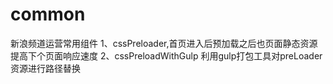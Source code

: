 # common
新浪频道运营常用组件
1、cssPreloader,首页进入后预加载之后也页面静态资源 提高下个页面响应速度
2、cssPreloadWithGulp 利用gulp打包工具对preLoader资源进行路径替换
